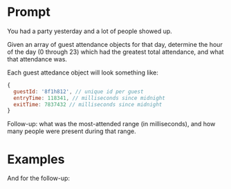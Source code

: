 # Prompt

You had a party yesterday and a lot of people showed up.

Given an array of guest attendance objects for that day, determine the hour of the day (0 through 23) which had the greatest total attendance, and what that attendance was.

Each guest attedance object will look something like:

```js
{
  guestId: '8f1h812', // unique id per guest
  entryTime: 118341, // milliseconds since midnight
  exitTime: 7837432 // milliseconds since midnight
}
```

Follow-up: what was the most-attended range (in milliseconds), and how many people were present during that range.

# Examples

And for the follow-up:

```js
```
